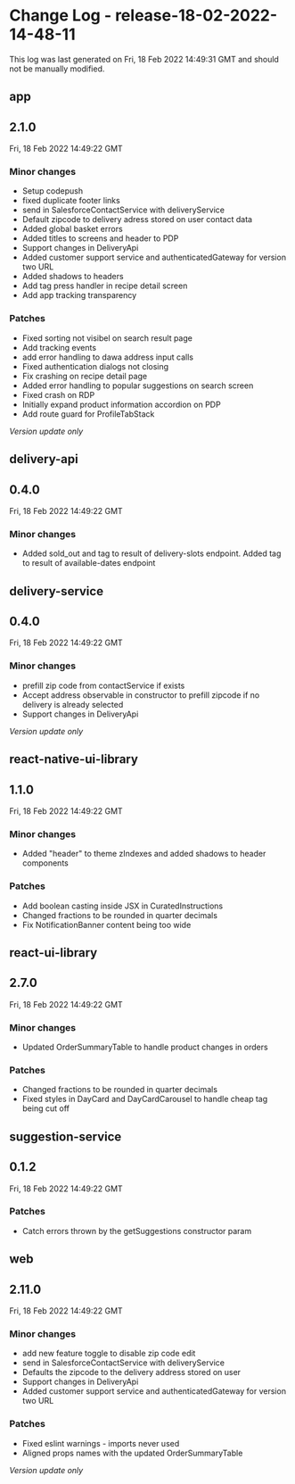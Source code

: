 # Change Log - release-18-02-2022-14-48-11

This log was last generated on Fri, 18 Feb 2022 14:49:31 GMT and should not be manually modified.

## app
## 2.1.0
Fri, 18 Feb 2022 14:49:22 GMT

### Minor changes

- Setup codepush
- fixed duplicate footer links
- send in SalesforceContactService with deliveryService
- Default zipcode to delivery adress stored on user contact data
- Added global basket errors
- Added titles to screens and header to PDP
- Support changes in DeliveryApi
- Added customer support service and authenticatedGateway for version two URL
- Added shadows to headers
- Add tag press handler in recipe detail screen
- Add app tracking transparency

### Patches

- Fixed sorting not visibel on search result page
- Add tracking events
- add error handling to dawa address input calls
- Fixed authentication dialogs not closing
- Fix crashing on recipe detail page
- Added error handling to popular suggestions on search screen
- Fixed crash on RDP
- Initially expand product information accordion on PDP
- Add route guard for ProfileTabStack

_Version update only_

## delivery-api
## 0.4.0
Fri, 18 Feb 2022 14:49:22 GMT

### Minor changes

- Added sold_out and tag to result of delivery-slots endpoint. Added tag to result of available-dates endpoint

## delivery-service
## 0.4.0
Fri, 18 Feb 2022 14:49:22 GMT

### Minor changes

- prefill zip code from contactService if exists
- Accept address observable in constructor to prefill zipcode if no delivery is already selected
- Support changes in DeliveryApi

_Version update only_

## react-native-ui-library
## 1.1.0
Fri, 18 Feb 2022 14:49:22 GMT

### Minor changes

- Added "header" to theme zIndexes and added shadows to header components

### Patches

- Add boolean casting inside JSX in CuratedInstructions
- Changed fractions to be rounded in quarter decimals
- Fix NotificationBanner content being too wide

## react-ui-library
## 2.7.0
Fri, 18 Feb 2022 14:49:22 GMT

### Minor changes

- Updated OrderSummaryTable to handle product changes in orders

### Patches

- Changed fractions to be rounded in quarter decimals
- Fixed styles in DayCard and DayCardCarousel to handle cheap tag being cut off

## suggestion-service
## 0.1.2
Fri, 18 Feb 2022 14:49:22 GMT

### Patches

- Catch errors thrown by the getSuggestions constructor param

## web
## 2.11.0
Fri, 18 Feb 2022 14:49:22 GMT

### Minor changes

- add new feature toggle to disable zip code edit
- send in SalesforceContactService with deliveryService
- Defaults the zipcode to the delivery address stored on user
- Support changes in DeliveryApi
- Added customer support service and authenticatedGateway for version two URL

### Patches

- Fixed eslint warnings - imports never used
- Aligned props names with the updated OrderSummaryTable

_Version update only_

